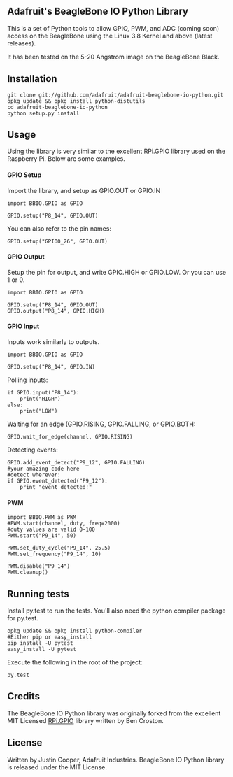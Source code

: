 ## Adafruit's BeagleBone IO Python Library

This is a set of Python tools to allow GPIO, PWM, and ADC (coming soon) access on the BeagleBone using the Linux 3.8 Kernel and above (latest releases).

It has been tested on the 5-20 Angstrom image on the BeagleBone Black.

## Installation

    git clone git://github.com/adafruit/adafruit-beaglebone-io-python.git
    opkg update && opkg install python-distutils
    cd adafruit-beaglebone-io-python
    python setup.py install

## Usage

Using the library is very similar to the excellent RPi.GPIO library used on the Raspberry Pi.  Below are some examples.

#### GPIO Setup
Import the library, and setup as GPIO.OUT or GPIO.IN

    import BBIO.GPIO as GPIO

    GPIO.setup("P8_14", GPIO.OUT)
    
You can also refer to the pin names:

    GPIO.setup("GPIO0_26", GPIO.OUT)

#### GPIO Output
Setup the pin for output, and write GPIO.HIGH or GPIO.LOW.  Or you can use 1 or 0.

    import BBIO.GPIO as GPIO

    GPIO.setup("P8_14", GPIO.OUT)
    GPIO.output("P8_14", GPIO.HIGH)

#### GPIO Input
Inputs work similarly to outputs.

    import BBIO.GPIO as GPIO

    GPIO.setup("P8_14", GPIO.IN)
    
Polling inputs:
    
    if GPIO.input("P8_14"):
        print("HIGH")
    else:
        print("LOW")

Waiting for an edge (GPIO.RISING, GPIO.FALLING, or GPIO.BOTH:

    GPIO.wait_for_edge(channel, GPIO.RISING)
    
Detecting events:

    GPIO.add_event_detect("P9_12", GPIO.FALLING)
    #your amazing code here
    #detect wherever:
    if GPIO.event_detected("P9_12"):
        print "event detected!"

#### PWM
        
    import BBIO.PWM as PWM
    #PWM.start(channel, duty, freq=2000)
    #duty values are valid 0-100
    PWM.start("P9_14", 50)
    
    PWM.set_duty_cycle("P9_14", 25.5)
    PWM.set_frequency("P9_14", 10)
    
    PWM.disable("P9_14")
    PWM.cleanup()
        
## Running tests

Install py.test to run the tests.  You'll also need the python compiler package for py.test.
  
    opkg update && opkg install python-compiler
    #Either pip or easy_install
    pip install -U pytest
    easy_install -U pytest

Execute the following in the root of the project:

    py.test

## Credits

The BeagleBone IO Python library was originally forked from the excellent MIT Licensed [RPi.GPIO](https://code.google.com/p/raspberry-gpio-python) library written by Ben Croston.

## License

Written by Justin Cooper, Adafruit Industries. BeagleBone IO Python library is released under the MIT License.
